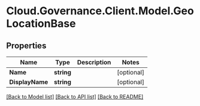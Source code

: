# Cloud.Governance.Client.Model.GeoLocationBase
## Properties

Name | Type | Description | Notes
------------ | ------------- | ------------- | -------------
**Name** | **string** |  | [optional] 
**DisplayName** | **string** |  | [optional] 

[[Back to Model list]](../README.md#documentation-for-models) [[Back to API list]](../README.md#documentation-for-api-endpoints) [[Back to README]](../README.md)

